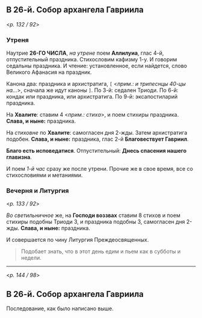 ## В 26-й. Собор архангела Гавриила

<*p. 132 / 92*>

### Утреня

Наутрие **26-ГО ЧИСЛА**, *на утрене* поем **Аллилуиа**, глас 4-й, отпустительный праздника. 
Стихословим кафизму 1-у. И говорим седальны праздника. И чтение: установленное, если найдется, 
слово Великого Афанасия на праздник.  
 
Канона два: праздника и архистратига, `[` <*прим.: и трипеснцы 40-цы на...*>, сначала же идут каноны `]`. 
По 3-й: седален Триоди. 
По 6-й: кондак или праздника, или архистратига. 
По 9-й: эксапостиларий праздника. 

На **Хвалите**: ставим 4 <*прим.: стиха*>, и поем стихиры праздника. **Слава, и ныне:** праздника.  

На *стиховне* по **Хвалите**: самогласен дня 2-жды. Затем архистратига подобен. 
**Слава, и ныне:** праздника, глас 2-й **Благовествует Гавриил**. 

**Благо есть исповедатися**. Отпустительный: **Днесь спасения нашего главизна**.  

И поем *1-й час* сразу же после утрени. Прочие же в свое время, все со стихословиями и метаниями.   

### Вечерня и Литургия

<*p. 133 / 92*>

*Во светильничное* же, на **Господи воззвах** ставим 8 стихов и поем стихиры подобны Триоди 3, и праздника 
подобны 3, самогласен дня 2-жды. **Слава, и ныне:** праздника.    

И совершается по чину Литургия Преждеосвященных. 

> Подобает знать, что в этот день едим и пьем как в субботы и недели. 

---

<*p. 144 / 98*>

## В 26-й. Собор архангела Гавриила

Последование, как было написано выше. 
